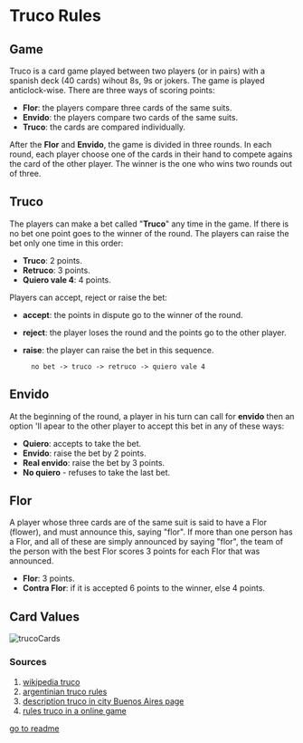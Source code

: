 # Truco Rules

## Game

Truco is a card game played between two players (or in pairs) with a spanish deck (40 cards) wihout 8s, 9s or jokers. The game is played anticlock-wise. There are three ways of scoring points:

* **Flor**: the players compare three cards of the same suits.
* **Envido**: the players compare two cards of the same suits.
* **Truco**: the cards are compared individually.

After the **Flor** and **Envido**, the game is divided in three rounds. In each round, each player choose one of the cards in their hand to compete agains the card of the other player. The winner is the one who wins two rounds out of three. 

## Truco

The players can make a bet called "**Truco**" any time in the game. If there is no bet one point goes to the winner of the round. The players can raise the bet only one time in this order:

* **Truco**: 2 points.
* **Retruco**: 3 points.
* **Quiero vale 4**: 4 points.

Players can accept, reject or raise the bet:
    
* **accept**: the points in dispute go to the winner of the round.
* **reject**: the player loses the round and the points go to the other player.
* **raise**: the player can raise the bet in this sequence.
    
    
        no bet -> truco -> retruco -> quiero vale 4
    
## Envido

At the beginning of the round, a player in his turn can call for **envido** then an option 'll  apear to the other player to accept this bet in any of these ways:

   * **Quiero**: accepts to take the bet.
   * **Envido**: raise the bet by 2 points.
   * **Real envido**: raise the bet by 3 points.
   * **No quiero** - refuses to take the last bet. 

## Flor 

A player whose three cards are of the same suit is said to have a Flor (flower), and must announce this, saying "flor". If more than one person has a Flor, and all of these are simply announced by saying "flor", the team of the person with the best Flor scores 3 points for each Flor that was announced.

* **Flor**: 3 points.
* **Contra Flor**: if it is accepted 6 points to the winner, else 4 points.



## Card Values

![trucoCards](https://github.com/maxogod/Truco/assets/85034225/627d81df-2c5d-404a-9927-695783b62e58)

### Sources

1. [wikipedia truco](https://en.wikipedia.org/wiki/Truco)
1. [argentinian truco rules](https://www.pagat.com/put/truco_ar.html)
1. [description truco in city Buenos Aires page](https://turismo.buenosaires.gob.ar/en/article/get-tricks-%E2%80%9Ctruco%E2%80%9D)
1. [rules truco in a online game](https://www.mundigames.com/multiplayer/argentinian-truco/rules/)



[go to readme](../README.md)
